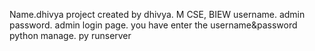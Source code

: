 
Name.dhivya
project created by dhivya. M CSE, BIEW
username. admin
password. admin
login page. you have enter the username&password
python manage. py runserver
